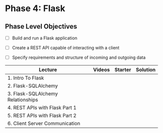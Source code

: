 # Phase 4: Flask

## Phase Level Objectives

- [ ] Build and run a Flask application
- [ ] Create a REST API capable of interacting with a client
- [ ] Specify requirements and structure of incoming and outgoing data


| Lecture | Videos | Starter | Solution |
| ------- | ------ | ------- | -------- |
| 1. Intro To Flask |  |  |  |
| 2. Flask-SQLAlchemy |  |  |  |
| 3. Flask-SQLAlchemy Relationships |  |  |  | 
| 4. REST APIs with Flask Part 1  |  |  |  |
| 5. REST APIs with Flask Part 2  |  |  |  |
| 6. Client Server Communication  |  |  |  |

